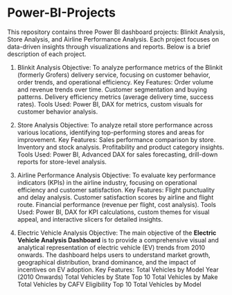 # Power-BI-Projects

This repository contains three Power BI dashboard projects: Blinkit Analysis, Store Analysis, and Airline Performance Analysis. Each project focuses on data-driven insights through visualizations and reports. Below is a brief description of each project.

1. Blinkit Analysis
Objective: To analyze performance metrics of the Blinkit (formerly Grofers) delivery service, focusing on customer behavior, order trends, and operational efficiency.
Key Features:
Order volume and revenue trends over time.
Customer segmentation and buying patterns.
Delivery efficiency metrics (average delivery time, success rates).
Tools Used: Power BI, DAX for metrics, custom visuals for customer behavior analysis.

2. Store Analysis
Objective: To analyze retail store performance across various locations, identifying top-performing stores and areas for improvement.
Key Features:
Sales performance comparison by store.
Inventory and stock analysis.
Profitability and product category insights.
Tools Used: Power BI, Advanced DAX for sales forecasting, drill-down reports for store-level analysis.

3. Airline Performance Analysis
Objective: To evaluate key performance indicators (KPIs) in the airline industry, focusing on operational efficiency and customer satisfaction.
Key Features:
Flight punctuality and delay analysis.
Customer satisfaction scores by airline and flight route.
Financial performance (revenue per flight, cost analysis).
Tools Used: Power BI, DAX for KPI calculations, custom themes for visual appeal, and interactive slicers for detailed insights.

4. Electric Vehicle Analysis
Objective: The main objective of the **Electric Vehicle Analysis Dashboard** is to provide a comprehensive visual and analytical representation of electric vehicle (EV) trends from 2010 onwards. The dashboard helps users to understand market growth, geographical distribution, brand dominance, and the impact of incentives on EV adoption.
Key Features:
Total Vehicles by Model Year (2010 Onwards)
Total Vehicles by State
Top 10 Total Vehicles by Make
Total Vehicles by CAFV Eligibility
Top 10 Total Vehicles by Model
